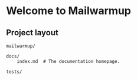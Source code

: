 # Welcome to Mailwarmup

## Project layout

    mailwarmup/ 

    docs/
        index.md  # The documentation homepage.

    tests/
